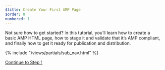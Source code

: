 ```yaml
---
$title: Create Your First AMP Page
$order: 0
numbered: 1
---
```


Not sure how to get started? In this tutorial, you’ll learn how to create a basic AMP HTML page, how to stage it and validate that it’s AMP compliant, and finally how to get it ready for publication and distribution.

{% include "/views/partials/sub_nav.html" %}

<a class="button go-button" href="/docs/get_started/general/create/basic_markup.html">Continue to Step 1</a>
